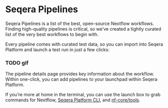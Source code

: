 # Seqera Pipelines

Seqera Pipelines is a list of the best, open-source Nextflow workflows. Finding high-quality pipelines is critical, so we’ve created a tightly curated list of the very best workflows to begin with.

Every pipeline comes with curated test data, so you can import into Seqera Platform and launch a test run in just a few clicks:

### TODO gif

The pipeline details page provides key information about the workflow. Within one-click, you can add pipelines to your launchpad within Seqera Platform.

If you’re more at home in the terminal, you can use the launch box to grab commands for Nextflow, [Seqera Platform CLI](014_automation_on_the_seqera_platform.md), and [nf-core/tools](https://nf-co.re/docs/nf-core-tools).
